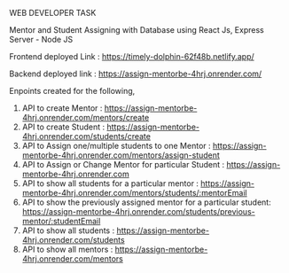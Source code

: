 
WEB DEVELOPER TASK

Mentor and Student Assigning with Database using React Js, Express Server - Node JS

Frontend deployed Link : https://timely-dolphin-62f48b.netlify.app/

Backend deployed link : https://assign-mentorbe-4hrj.onrender.com/

Enpoints created for the following,

 1. API to create Mentor : https://assign-mentorbe-4hrj.onrender.com/mentors/create
 2. API to create Student : https://assign-mentorbe-4hrj.onrender.com/students/create
 3. API to Assign one/multiple students to one Mentor : https://assign-mentorbe-4hrj.onrender.com/mentors/assign-student
 4. API to Assign or Change Mentor for particular Student : https://assign-mentorbe-4hrj.onrender.com
 5. API to show all students for a particular mentor : https://assign-mentorbe-4hrj.onrender.com/mentors/students/:mentorEmail
 6. API to show the previously assigned mentor for a particular student: https://assign-mentorbe-4hrj.onrender.com/students/previous-mentor/:studentEmail
 7. API to show all students : https://assign-mentorbe-4hrj.onrender.com/students
 8. API to show all mentors : https://assign-mentorbe-4hrj.onrender.com/mentors
